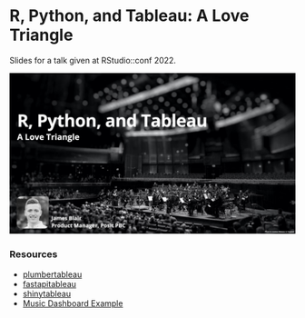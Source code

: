 # R, Python, and Tableau: A Love Triangle

Slides for a talk given at RStudio::conf 2022.

[![Title Slide](img/title-slide.jpeg)](slides/slides.pdf)

### Resources
- [plumbertableau](https://rstudio.github.io/plumbertableau/)
- [fastapitableau](https://rstudio.github.io/fastapitableau/)
- [shinytableau](https://rstudio.github.io/shinytableau/)
- [Music Dashboard Example](https://github.com/sol-eng/tableau-examples/tree/main/music)